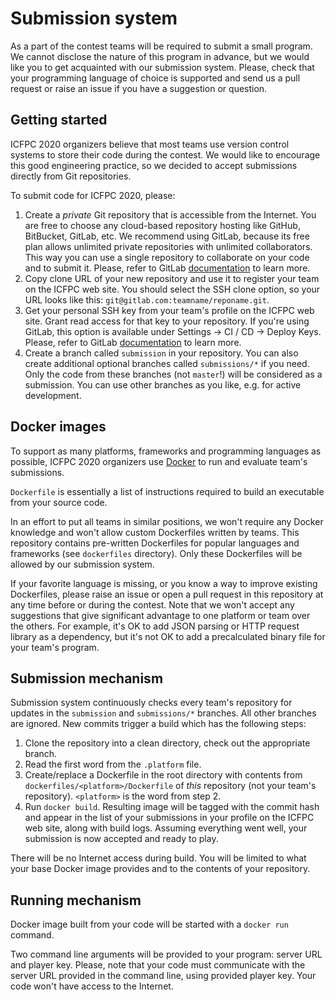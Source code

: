 # Submission system

As a part of the contest teams will be required to submit a small program.
We cannot disclose the nature of this program in advance, but we would like you to get acquainted with our submission system.
Please, check that your programming language of choice is supported and send us a pull request or raise an issue if you have a suggestion or question.

## Getting started

ICFPC 2020 organizers believe that most teams use version control systems to store their code during the contest. We would like to encourage this good engineering practice, so we decided to accept submissions directly from Git repositories.

To submit code for ICFPC 2020, please:

1. Create a *private* Git repository that is accessible from the Internet. You are free to choose any cloud-based repository hosting like GitHub, BitBucket, GitLab, etc. We recommend using GitLab, because its free plan allows unlimited private repositories with unlimited collaborators. This way you can use a single repository to collaborate on your code and to submit it. Please, refer to GitLab [documentation](https://docs.gitlab.com/ee/gitlab-basics/create-project.html) to learn more.
2. Copy clone URL of your new repository and use it to register your team on the ICFPC web site. You should select the SSH clone option, so your URL looks like this: `git@gitlab.com:teamname/reponame.git`.
3. Get your personal SSH key from your team's profile on the ICFPC web site. Grant read access for that key to your repository. If you're using GitLab, this option is available under Settings → CI / CD → Deploy Keys. Please, refer to GitLab [documentation](https://docs.gitlab.com/ee/ssh/#deploy-keys) to learn more.
4. Create a branch called `submission` in your repository. You can also create additional optional branches called `submissions/*` if you need. Only the code from these branches (not `master`!) will be considered as a submission. You can use other branches as you like, e.g. for active development.

## Docker images

To support as many platforms, frameworks and programming languages as possible, ICFPC 2020 organizers use [Docker](https://docs.docker.com) to run and evaluate team's submissions.

`Dockerfile` is essentially a list of instructions required to build an executable from your source code.

In an effort to put all teams in similar positions, we won't require any Docker knowledge and won't allow custom Dockerfiles written by teams. This repository contains pre-written Dockerfiles for popular languages and frameworks (see `dockerfiles` directory). Only these Dockerfiles will be allowed by our submission system.

If your favorite language is missing, or you know a way to improve existing Dockerfiles, please raise an issue or open a pull request in this repository at any time before or during the contest. Note that we won't accept any suggestions that give significant advantage to one platform or team over the others. For example, it's OK to add JSON parsing or HTTP request library as a dependency, but it's not OK to add a precalculated binary file for your team's program.

## Submission mechanism

Submission system continuously checks every team's repository for updates in the `submission` and `submissions/*` branches. All other branches are ignored. New commits trigger a build which has the following steps:

1. Clone the repository into a clean directory, check out the appropriate branch.
2. Read the first word from the `.platform` file.
3. Create/replace a Dockerfile in the root directory with contents from `dockerfiles/<platform>/Dockerfile` of _this_ repository (not your team's repository). `<platform>` is the word from step 2.
4. Run `docker build`. Resulting image will be tagged with the commit hash and appear in the list of your submissions in your profile on the ICFPC web site, along with build logs. Assuming everything went well, your submission is now accepted and ready to play.

There will be no Internet access during build. You will be limited to what your base Docker image provides and to the contents of your repository.

## Running mechanism

Docker image built from your code will be started with a `docker run` command.

Two command line arguments will be provided to your program: server URL and player key. Please, note that your code must communicate with the server URL provided in the command line, using provided player key. Your code won't have access to the Internet.
